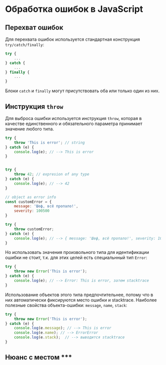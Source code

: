 # Обработка ошибок в JavaScript

## Перехват ошибок

Для перехвата ошибок используется стандартная конструкция `try/catch/finally`:

```js
try {
    ...
} catch {
    ...
} finally {
    ...
}
```
Блоки `catch` и `finally` могут присутствовать оба или только один из них.

## Инструкция `throw`

Для выброса ошибки используется инструкция `throw`, которая в качестве единственного и обязательного параметра принимает значение любого типа.

```js
try {
    throw 'This is error'; // string
} catch (e) {
    console.log(e); // --> This is error
}


try {
    throw 42; // expresion of any type
} catch (e) {
    console.log(e); // --> 42
}

// object as error info
const customError = {
    message: 'Шеф, всё пропало!',
    severity: 100500
}

try {
    throw customError;
} catch (e) {
    console.log(e); // --> { message: 'Шеф, всё пропало!', severity: 100500 }
}
```

Но использовать значения произвольного типа для идентификации ошибки не стоит, т.к. для этих целей есть специальнный тип `Error`:

```js
try {
    throw new Error('This is error');
} catch (e) {
    console.log(e); // --> Error: This is error, затем stacktrace
}
```

Использование объектов этого типа предпочтительнее, потому что в них автоматически фиксируются место ошибки и stacktrace. Наиболее полезные свойства объекта-ошибки: `message`, `name`, `stack`:

```js
try {
    throw new Error('This is error');
} catch (e) {
    console.log(e.message); // --> This is error
    console.log(e.name); // --> ErrorError
    console.log(e.stack);  // --> выводится stacktrace
}
```

## Нюанс с местом ***

